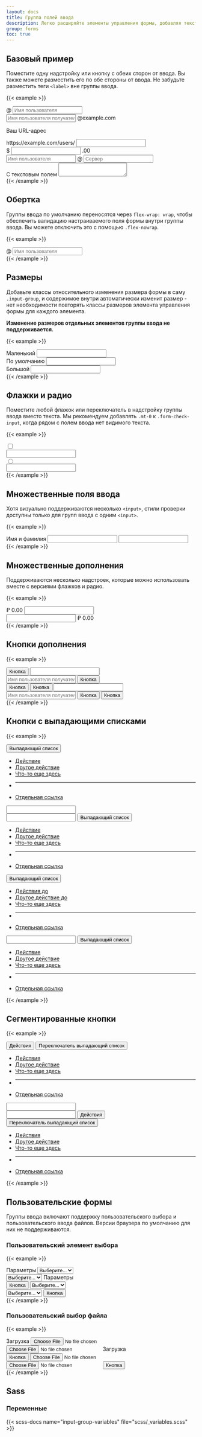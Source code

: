 ```yaml
---
layout: docs
title: Группа полей ввода
description: Легко расширяйте элементы управления формы, добавляя текст, кнопки или группы кнопок по обе стороны от текстовых полей ввода, настраиваемого выбора и ввода настраиваемых файлов.
group: forms
toc: true
---
```


## Базовый пример

Поместите одну надстройку или кнопку с обеих сторон от ввода. Вы также можете разместить его по обе стороны от ввода. Не забудьте разместить теги `<label>` вне группы ввода.

{{< example >}}
<div class="input-group mb-3">
  <span class="input-group-text" id="basic-addon1">@</span>
  <input type="text" class="form-control" placeholder="Имя пользователя" aria-label="Имя пользователя" aria-describedby="basic-addon1">
</div>

<div class="input-group mb-3">
  <input type="text" class="form-control" placeholder="Имя пользователя получателя" aria-label="Имя пользователя получателя" aria-describedby="basic-addon2">
  <span class="input-group-text" id="basic-addon2">@example.com</span>
</div>

<label for="basic-url" class="form-label">Ваш URL-адрес</label>
<div class="input-group mb-3">
  <span class="input-group-text" id="basic-addon3">https://example.com/users/</span>
  <input type="text" class="form-control" id="basic-url" aria-describedby="basic-addon3">
</div>

<div class="input-group mb-3">
  <span class="input-group-text">$</span>
  <input type="text" class="form-control" aria-label="Amount (to the nearest dollar)">
  <span class="input-group-text">.00</span>
</div>

<div class="input-group mb-3">
  <input type="text" class="form-control" placeholder="Имя пользователя"  aria-label="Имя пользователя">
  <span class="input-group-text">@</span>
  <input type="text" class="form-control" placeholder="Сервер" aria-label="Сервер">
</div>

<div class="input-group">
  <span class="input-group-text">С текстовым полем</span>
  <textarea class="form-control" aria-label="С текстовым полем"></textarea>
</div>
{{< /example >}}

## Обертка

Группы ввода по умолчанию переносятся через `flex-wrap: wrap`, чтобы обеспечить валидацию настраиваемого поля формы внутри группы ввода. Вы можете отключить это с помощью `.flex-nowrap`.

{{< example >}}
<div class="input-group flex-nowrap">
  <span class="input-group-text" id="addon-wrapping">@</span>
  <input type="text" class="form-control" placeholder="Имя пользователя" aria-label="Имя пользователя" aria-describedby="addon-wrapping">
</div>
{{< /example >}}

## Размеры

Добавьте классы относительного изменения размера формы в саму `.input-group`, и содержимое внутри автоматически изменит размер - нет необходимости повторять классы размеров элемента управления формы для каждого элемента.

**Изменение размеров отдельных элементов группы ввода не поддерживается.**

{{< example >}}
<div class="input-group input-group-sm mb-3">
  <span class="input-group-text" id="inputGroup-sizing-sm">Маленький</span>
  <input type="text" class="form-control" aria-label="Пример размера поля ввода" aria-describedby="inputGroup-sizing-sm">
</div>

<div class="input-group mb-3">
  <span class="input-group-text" id="inputGroup-sizing-default">По умолчанию</span>
  <input type="text" class="form-control" aria-label="Пример размера поля ввода" aria-describedby="inputGroup-sizing-default">
</div>

<div class="input-group input-group-lg">
  <span class="input-group-text" id="inputGroup-sizing-lg">Большой</span>
  <input type="text" class="form-control" aria-label="Пример размера поля ввода" aria-describedby="inputGroup-sizing-lg">
</div>
{{< /example >}}

## Флажки и радио

Поместите любой флажок или переключатель в надстройку группы ввода вместо текста. Мы рекомендуем добавлять `.mt-0` к `.form-check-input`, когда рядом с полем ввода нет видимого текста.

{{< example >}}
<div class="input-group mb-3">
  <div class="input-group-text">
    <input class="form-check-input mt-0" type="checkbox" value="" aria-label="Флажок для следующего ввода текста">
  </div>
  <input type="text" class="form-control" aria-label="Ввод текста с флажком">
</div>

<div class="input-group">
  <div class="input-group-text">
    <input class="form-check-input mt-0" type="radio" value="" aria-label="Радиокнопка для следующего ввода текста">
  </div>
  <input type="text" class="form-control" aria-label="Ввод текста с переключателем">
</div>
{{< /example >}}

## Множественные поля ввода

Хотя визуально поддерживаются несколько `<input>`, стили проверки доступны только для групп ввода с одним `<input>`.

{{< example >}}
<div class="input-group">
  <span class="input-group-text">Имя и фамилия</span>
  <input type="text" aria-label="Имя" class="form-control">
  <input type="text" aria-label="Фамилия" class="form-control">
</div>
{{< /example >}}

## Множественные дополнения

Поддерживаются несколько надстроек, которые можно использовать вместе с версиями флажков и радио.

{{< example >}}
<div class="input-group mb-3">
  <span class="input-group-text">₽</span>
  <span class="input-group-text">0.00</span>
  <input type="text" class="form-control" aria-label="Сумма в рублях (с точкой и двумя десятичными знаками)">
</div>

<div class="input-group">
  <input type="text" class="form-control" aria-label="Сумма в рублях (с точкой и двумя десятичными знаками)">
  <span class="input-group-text">₽</span>
  <span class="input-group-text">0.00</span>
</div>
{{< /example >}}

## Кнопки дополнения

{{< example >}}
<div class="input-group mb-3">
  <button class="btn btn-outline-secondary" type="button" id="button-addon1">Кнопка</button>
  <input type="text" class="form-control" placeholder="" aria-label="Пример текста с надстройкой кнопкой" aria-describedby="button-addon1">
</div>

<div class="input-group mb-3">
  <input type="text" class="form-control" placeholder="Имя пользователя получателя" aria-label="Имя пользователя получателя" aria-describedby="button-addon2">
  <button class="btn btn-outline-secondary" type="button" id="button-addon2">Кнопка</button>
</div>

<div class="input-group mb-3">
  <button class="btn btn-outline-secondary" type="button">Кнопка</button>
  <button class="btn btn-outline-secondary" type="button">Кнопка</button>
  <input type="text" class="form-control" placeholder="" aria-label="Пример текста с двумя кнопками">
</div>

<div class="input-group">
  <input type="text" class="form-control" placeholder="Имя пользователя получателя" aria-label="Имя пользователя получателя with two button addons">
  <button class="btn btn-outline-secondary" type="button">Кнопка</button>
  <button class="btn btn-outline-secondary" type="button">Кнопка</button>
</div>
{{< /example >}}

## Кнопки с выпадающими списками

{{< example >}}
<div class="input-group mb-3">
  <button class="btn btn-outline-secondary dropdown-toggle" type="button" data-bs-toggle="dropdown" aria-expanded="false">Выпадающий список</button>
  <ul class="dropdown-menu">
    <li><a class="dropdown-item" href="#">Действие</a></li>
    <li><a class="dropdown-item" href="#">Другое действие</a></li>
    <li><a class="dropdown-item" href="#">Что-то еще здесь</a></li>
    <li><hr class="dropdown-divider"></li>
    <li><a class="dropdown-item" href="#">Отдельная ссылка</a></li>
  </ul>
  <input type="text" class="form-control" aria-label="Ввод текста с помощью раскрывающейся кнопки">
</div>

<div class="input-group mb-3">
  <input type="text" class="form-control" aria-label="Ввод текста с помощью раскрывающейся кнопки">
  <button class="btn btn-outline-secondary dropdown-toggle" type="button" data-bs-toggle="dropdown" aria-expanded="false">Выпадающий список</button>
  <ul class="dropdown-menu dropdown-menu-end">
    <li><a class="dropdown-item" href="#">Действие</a></li>
    <li><a class="dropdown-item" href="#">Другое действие</a></li>
    <li><a class="dropdown-item" href="#">Что-то еще здесь</a></li>
    <li><hr class="dropdown-divider"></li>
    <li><a class="dropdown-item" href="#">Отдельная ссылка</a></li>
  </ul>
</div>

<div class="input-group">
  <button class="btn btn-outline-secondary dropdown-toggle" type="button" data-bs-toggle="dropdown" aria-expanded="false">Выпадающий список</button>
  <ul class="dropdown-menu">
    <li><a class="dropdown-item" href="#">Действия до</a></li>
    <li><a class="dropdown-item" href="#">Другое действие до</a></li>
    <li><a class="dropdown-item" href="#">Что-то еще здесь</a></li>
    <li><hr class="dropdown-divider"></li>
    <li><a class="dropdown-item" href="#">Отдельная ссылка</a></li>
  </ul>
  <input type="text" class="form-control" aria-label="Ввод текста с помощью 2-х раскрывающихся кнопок">
  <button class="btn btn-outline-secondary dropdown-toggle" type="button" data-bs-toggle="dropdown" aria-expanded="false">Выпадающий список</button>
  <ul class="dropdown-menu dropdown-menu-end">
    <li><a class="dropdown-item" href="#">Действие</a></li>
    <li><a class="dropdown-item" href="#">Другое действие</a></li>
    <li><a class="dropdown-item" href="#">Что-то еще здесь</a></li>
    <li><hr class="dropdown-divider"></li>
    <li><a class="dropdown-item" href="#">Отдельная ссылка</a></li>
  </ul>
</div>
{{< /example >}}

## Сегментированные кнопки

{{< example >}}
<div class="input-group mb-3">
  <button type="button" class="btn btn-outline-secondary">Действия</button>
  <button type="button" class="btn btn-outline-secondary dropdown-toggle dropdown-toggle-split" data-bs-toggle="dropdown" aria-expanded="false">
    <span class="visually-hidden">Переключатель выпадающий список</span>
  </button>
  <ul class="dropdown-menu">
    <li><a class="dropdown-item" href="#">Действия</a></li>
    <li><a class="dropdown-item" href="#">Другое действие</a></li>
    <li><a class="dropdown-item" href="#">Что-то еще здесь</a></li>
    <li><hr class="dropdown-divider"></li>
    <li><a class="dropdown-item" href="#">Отдельная ссылка</a></li>
  </ul>
  <input type="text" class="form-control" aria-label="Ввод текста с помощью кнопки сегментированного раскрывающегося списка">
</div>

<div class="input-group">
  <input type="text" class="form-control" aria-label="Ввод текста с помощью кнопки сегментированного раскрывающегося списка">
  <button type="button" class="btn btn-outline-secondary">Действия</button>
  <button type="button" class="btn btn-outline-secondary dropdown-toggle dropdown-toggle-split" data-bs-toggle="dropdown" aria-expanded="false">
    <span class="visually-hidden">Переключатель выпадающий список</span>
  </button>
  <ul class="dropdown-menu dropdown-menu-end">
    <li><a class="dropdown-item" href="#">Действия</a></li>
    <li><a class="dropdown-item" href="#">Другое действие</a></li>
    <li><a class="dropdown-item" href="#">Что-то еще здесь</a></li>
    <li><hr class="dropdown-divider"></li>
    <li><a class="dropdown-item" href="#">Отдельная ссылка</a></li>
  </ul>
</div>
{{< /example >}}

## Пользовательские формы

Группы ввода включают поддержку пользовательского выбора и пользовательского ввода файлов. Версии браузера по умолчанию для них не поддерживаются.

### Пользовательский элемент выбора

{{< example >}}
<div class="input-group mb-3">
  <label class="input-group-text" for="inputGroupSelect01">Параметры</label>
  <select class="form-select" id="inputGroupSelect01">
    <option selected>Выберите...</option>
    <option value="1">Один</option>
    <option value="2">Два</option>
    <option value="3">Три</option>
  </select>
</div>

<div class="input-group mb-3">
  <select class="form-select" id="inputGroupSelect02">
    <option selected>Выберите...</option>
    <option value="1">Один</option>
    <option value="2">Два</option>
    <option value="3">Три</option>
  </select>
  <label class="input-group-text" for="inputGroupSelect02">Параметры</label>
</div>

<div class="input-group mb-3">
  <button class="btn btn-outline-secondary" type="button">Кнопка</button>
  <select class="form-select" id="inputGroupSelect03" aria-label="Пример элемента выбора с помощью надстройки кнопки">
    <option selected>Выберите...</option>
    <option value="1">Один</option>
    <option value="2">Два</option>
    <option value="3">Три</option>
  </select>
</div>

<div class="input-group">
  <select class="form-select" id="inputGroupSelect04" aria-label="Пример элемента выбора с помощью надстройки кнопки">
    <option selected>Выберите...</option>
    <option value="1">Один</option>
    <option value="2">Два</option>
    <option value="3">Три</option>
  </select>
  <button class="btn btn-outline-secondary" type="button">Кнопка</button>
</div>
{{< /example >}}

### Пользовательский выбор файла

{{< example >}}
<div class="input-group mb-3">
  <label class="input-group-text" for="inputGroupFile01">Загрузка</label>
  <input type="file" class="form-control" id="inputGroupFile01">
</div>

<div class="input-group mb-3">
  <input type="file" class="form-control" id="inputGroupFile02">
  <label class="input-group-text" for="inputGroupFile02">Загрузка</label>
</div>

<div class="input-group mb-3">
  <button class="btn btn-outline-secondary" type="button" id="inputGroupFileAddon03">Кнопка</button>
  <input type="file" class="form-control" id="inputGroupFile03" aria-describedby="inputGroupFileAddon03" aria-label="Загрузка">
</div>

<div class="input-group">
  <input type="file" class="form-control" id="inputGroupFile04" aria-describedby="inputGroupFileAddon04" aria-label="Загрузка">
  <button class="btn btn-outline-secondary" type="button" id="inputGroupFileAddon04">Кнопка</button>
</div>
{{< /example >}}

## Sass

### Переменные

{{< scss-docs name="input-group-variables" file="scss/_variables.scss" >}}
